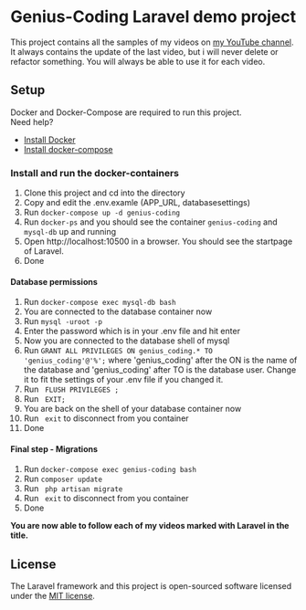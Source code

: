 # Genius-Coding Laravel demo project
This project contains all the samples of my videos on <a href="https://www.youtube.com/channel/UC4TcEW7UPQTS8uAGS611BOg">my YouTube channel</a>.<br/>
It always contains the update of the last video, but i will never delete or refactor something. You will always be able to use it for each video.

## Setup
Docker and Docker-Compose are required to run this project. <br/>
Need help? <br/>
<ul>
    <li><a href="https://docs.docker.com/get-docker/">Install Docker</a></li>
    <li><a href="https://docs.docker.com/compose/install/">Install docker-compose</a></li>
</ul>

### Install and run the docker-containers 
1. Clone this project and cd into the directory
2. Copy and edit the .env.examle (APP_URL, databasesettings)
3. Run ``` docker-compose up -d genius-coding ``` 
4. Run ``` docker-ps ``` and you should see the container ```genius-coding``` and ```mysql-db``` up and running 
5. Open http://localhost:10500 in a browser. You should see the startpage of Laravel.
6. Done 

#### Database permissions
1. Run ``` docker-compose exec mysql-db bash ```
2. You are connected to the database container now
3. Run ``` mysql -uroot -p ```
4. Enter the password which is in your .env file and hit enter
5. Now you are connected to the database shell of mysql 
6. Run ``` GRANT ALL PRIVILEGES ON genius_coding.* TO 'genius_coding'@'%'; ``` where 'genius_coding' after the ON is the name of the database and 'genius_coding' after TO is the database user. Change it to fit the settings of your .env file if you changed it.
7. Run ``` FLUSH PRIVILEGES ;```
8. Run ``` EXIT;```
9. You are back on the shell of your database container now
10. Run ``` exit``` to disconnect from you container
11. Done

#### Final step - Migrations
1. Run ``` docker-compose exec genius-coding bash ```
2. Run ``` composer update ```
3. Run ``` php artisan migrate```
4. Run ``` exit``` to disconnect from you container
5. Done

<strong>You are now able to follow each of my videos marked with Laravel in the title. </strong> 

## License

The Laravel framework and this project is open-sourced software licensed under the [MIT license](https://opensource.org/licenses/MIT).
